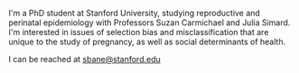 I'm a PhD student at Stanford University, studying reproductive and perinatal epidemiology with Professors Suzan Carmichael and Julia Simard. 
I'm interested in issues of selection bias and misclassification that are unique to the study of pregnancy, as well as social determinants of health. 

I can be reached at sbane@stanford.edu  
